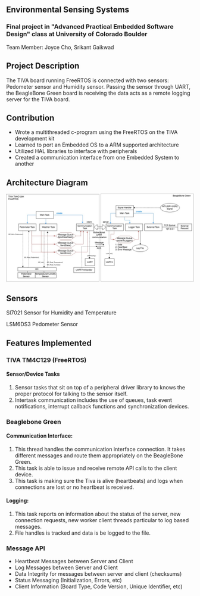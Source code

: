 ## Environmental Sensing Systems
### Final project in "Advanced Practical Embedded Software Design" class at University of Colorado Boulder
Team Member: Joyce Cho, Srikant Gaikwad

## Project Description ##
The TIVA board running FreeRTOS is connected with two sensors: Pedometer sensor and Humidity sensor. Passing the sensor through UART, the BeagleBone Green board is receiving the data acts as a remote logging server for the TIVA board.

## Contribution ##
* Wrote a multithreaded c-program using the FreeRTOS on the TIVA development kit
* Learned to port an Embedded OS to a ARM supported architecture
* Utilized HAL libraries to interface with peripherals
* Created a communication interface from one Embedded System to another

## Architecture Diagram ##

![alt text](https://github.com/Joycechocho/APES_Project_2/blob/master/img/APES_Project2.jpg)

## Sensors
SI7021 Sensor for Humidity and Temperature

LSM6DS3 Pedometer Sensor


## Features Implemented ##

### TIVA TM4C129 (FreeRTOS) ###
#### Sensor/Device Tasks
1. Sensor tasks that sit on top of a peripheral driver library to knows the proper protocol for talking to the sensor itself. 
2. Intertask communication includes the use of queues, task event notifications, interrupt callback functions and synchronization devices.
    
### Beaglebone Green ###

#### Communication Interface: 
1. This thread handles the communication interface connection. It takes different messages and route them appropriately on the BeagleBone Green. 
2. This task is able to issue and receive remote API calls to the client device. 
3. This task is making sure the Tiva is alive (heartbeats) and logs when connections are lost or no heartbeat is received. 

#### Logging: 
1. This task reports on information about the status of the server, new connection requests, new worker client threads particular to log based messages. 
2. File handles is tracked and data is be logged to the file.

### Message API
* Heartbeat Messages between Server and Client
* Log Messages between Server and Client
* Data Integrity for messages between server and client (checksums)
* Status Messaging (Initialization, Errors, etc)
* Client Information (Board Type, Code Version, Unique Identifier, etc)

    
